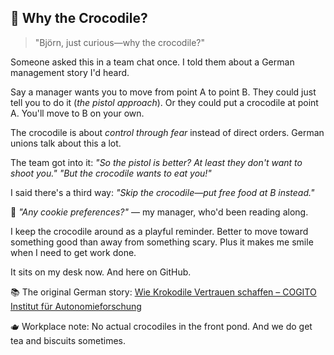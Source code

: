 ## 🐊 Why the Crocodile?

> "Björn, just curious—why the crocodile?"

Someone asked this in a team chat once. I told them about a German management story I'd heard.

Say a manager wants you to move from point A to point B. They could just tell you to do it (*the pistol approach*). Or they could put a crocodile at point A. You'll move to B on your own.

The crocodile is about *control through fear* instead of direct orders. German unions talk about this a lot.

The team got into it:
*"So the pistol is better? At least they don't want to shoot you."* *"But the crocodile wants to eat you!"*

I said there's a third way: *"Skip the crocodile—put free food at B instead."*

🍪 *"Any cookie preferences?"* — my manager, who'd been reading along.

I keep the crocodile around as a playful reminder. Better to move toward something good than away from something scary. Plus it makes me smile when I need to get work done.

It sits on my desk now. And here on GitHub.

📚 The original German story: [Wie Krokodile Vertrauen schaffen – COGITO Institut für Autonomieforschung](https://cogito-institut.de/?page_id=45)

🫖 Workplace note: No actual crocodiles in the front pond. And we do get tea and biscuits sometimes.
